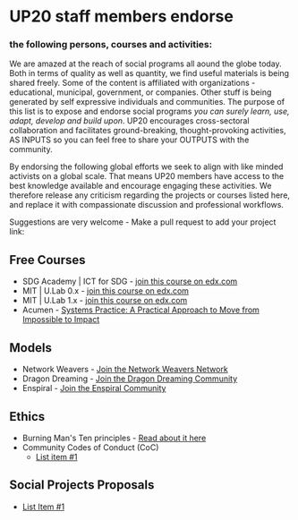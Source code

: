# UP20 staff members endorse 
### the following persons, courses and activities:

We are amazed at the reach of social programs all aound the globe today. Both in terms of quality as well as quantity, we find useful materials is being shared freely. Some of the content is affiliated with organizations - educational, municipal, government, or companies. Other stuff is being generated by self expressive individuals and communities.
The purpose of this list is to expose and endorse social programs _you can surely learn, use, adapt, develop and build upon_.
UP20 encourages cross-sectoral collaboration and facilitates ground-breaking, thought-provoking activities, AS INPUTS so you can feel free to share your OUTPUTS with the community.

By endorsing the following global efforts we seek to align with like minded activists on a global scale. That means UP20 members have access to the best knowledge available and encourage engaging these activities. We therefore release any criticism regarding the projects or courses listed here, and replace it with compassionate discussion and professional workflows. 

Suggestions are very welcome - Make a pull request to add your project link:

## Free Courses
  * SDG Academy | ICT for SDG - [join this course on edx.com](https://courses.edx.org/courses/course-v1:SDGAcademyX+ICT001+3T2018/course/)
  * MIT | U.Lab 0.x - [join this course on edx.com](https://courses.edx.org/courses/course-v1:MITx+15.671.0x+2T2016/course/)
  * MIT | U.Lab 1.x -  [join this course on edx.com](https://courses.edx.org/courses/course-v1:MITx+15.671.1x+3T2018/course/)
  * Acumen - [Systems Practice: A Practical Approach to Move from Impossible to Impact](https://plusacumen.novoed.com/#!/courses/systems-practice-2018-3/home)
  
## Models
  * Network Weavers - [Join the Network Weavers Network](#)
  * Dragon Dreaming - [Join the Dragon Dreaming Community](#)
  * Enspiral - [Join the Enspiral Community](#)
  
## Ethics
  * Burning Man's Ten principles - [Read about it here](#)
  * Community Codes of Conduct (CoC)
    - [List item #1](#)

## Social Projects Proposals
  * [List Item #1](#)

 
 
